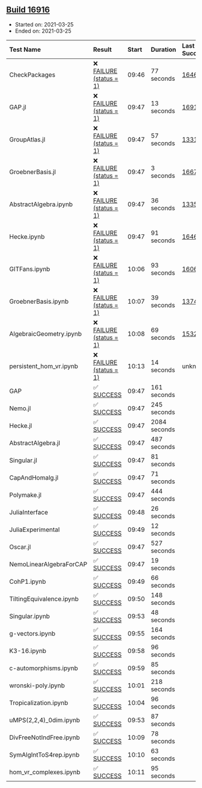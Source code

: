 ## [Build 16916](https://oscarci.mathematik.uni-kl.de/job/oscar/16916/)

* Started on: 2021-03-25
* Ended on: 2021-03-25

| Test Name    | Result | Start | Duration | Last Success | First Failure |
|:-------------|:-------|:------|:---------|:-------------|:--------------|
| CheckPackages | ❌ [FAILURE (status = 1)](https://oscarci.mathematik.uni-kl.de/job/oscar/16916/artifact/logs/build-16916/CheckPackages.log) | 09:46 | 77 seconds | [16463](https://oscarci.mathematik.uni-kl.de/job/oscar/16463/) | [16464](https://oscarci.mathematik.uni-kl.de/job/oscar/16464/) |
| GAP.jl | ❌ [FAILURE (status = 1)](https://oscarci.mathematik.uni-kl.de/job/oscar/16916/artifact/logs/build-16916/GAP.jl.log) | 09:47 | 13 seconds | [16915](https://oscarci.mathematik.uni-kl.de/job/oscar/16915/) | [16916](https://oscarci.mathematik.uni-kl.de/job/oscar/16916/) |
| GroupAtlas.jl | ❌ [FAILURE (status = 1)](https://oscarci.mathematik.uni-kl.de/job/oscar/16916/artifact/logs/build-16916/GroupAtlas.jl.log) | 09:47 | 57 seconds | [13311](https://oscarci.mathematik.uni-kl.de/job/oscar/13311/) | [13312](https://oscarci.mathematik.uni-kl.de/job/oscar/13312/) |
| GroebnerBasis.jl | ❌ [FAILURE (status = 1)](https://oscarci.mathematik.uni-kl.de/job/oscar/16916/artifact/logs/build-16916/GroebnerBasis.jl.log) | 09:47 | 3 seconds | [16676](https://oscarci.mathematik.uni-kl.de/job/oscar/16676/) | [16677](https://oscarci.mathematik.uni-kl.de/job/oscar/16677/) |
| AbstractAlgebra.ipynb | ❌ [FAILURE (status = 1)](https://oscarci.mathematik.uni-kl.de/job/oscar/16916/artifact/logs/build-16916/AbstractAlgebra.ipynb.log) | 09:47 | 36 seconds | [13355](https://oscarci.mathematik.uni-kl.de/job/oscar/13355/) | [13356](https://oscarci.mathematik.uni-kl.de/job/oscar/13356/) |
| Hecke.ipynb | ❌ [FAILURE (status = 1)](https://oscarci.mathematik.uni-kl.de/job/oscar/16916/artifact/logs/build-16916/Hecke.ipynb.log) | 09:47 | 91 seconds | [16463](https://oscarci.mathematik.uni-kl.de/job/oscar/16463/) | [16464](https://oscarci.mathematik.uni-kl.de/job/oscar/16464/) |
| GITFans.ipynb | ❌ [FAILURE (status = 1)](https://oscarci.mathematik.uni-kl.de/job/oscar/16916/artifact/logs/build-16916/GITFans.ipynb.log) | 10:06 | 93 seconds | [16068](https://oscarci.mathematik.uni-kl.de/job/oscar/16068/) | [16069](https://oscarci.mathematik.uni-kl.de/job/oscar/16069/) |
| GroebnerBasis.ipynb | ❌ [FAILURE (status = 1)](https://oscarci.mathematik.uni-kl.de/job/oscar/16916/artifact/logs/build-16916/GroebnerBasis.ipynb.log) | 10:07 | 39 seconds | [13748](https://oscarci.mathematik.uni-kl.de/job/oscar/13748/) | [13749](https://oscarci.mathematik.uni-kl.de/job/oscar/13749/) |
| AlgebraicGeometry.ipynb | ❌ [FAILURE (status = 1)](https://oscarci.mathematik.uni-kl.de/job/oscar/16916/artifact/logs/build-16916/AlgebraicGeometry.ipynb.log) | 10:08 | 69 seconds | [15322](https://oscarci.mathematik.uni-kl.de/job/oscar/15322/) | [15323](https://oscarci.mathematik.uni-kl.de/job/oscar/15323/) |
| persistent_hom_vr.ipynb | ❌ [FAILURE (status = 1)](https://oscarci.mathematik.uni-kl.de/job/oscar/16916/artifact/logs/build-16916/persistent_hom_vr.ipynb.log) | 10:13 | 14 seconds | unknown | unknown |
| GAP | ✅ [SUCCESS](https://oscarci.mathematik.uni-kl.de/job/oscar/16916/artifact/logs/build-16916/GAP.log) | 09:47 | 161 seconds |  |  |
| Nemo.jl | ✅ [SUCCESS](https://oscarci.mathematik.uni-kl.de/job/oscar/16916/artifact/logs/build-16916/Nemo.jl.log) | 09:47 | 245 seconds |  |  |
| Hecke.jl | ✅ [SUCCESS](https://oscarci.mathematik.uni-kl.de/job/oscar/16916/artifact/logs/build-16916/Hecke.jl.log) | 09:47 | 2084 seconds |  |  |
| AbstractAlgebra.jl | ✅ [SUCCESS](https://oscarci.mathematik.uni-kl.de/job/oscar/16916/artifact/logs/build-16916/AbstractAlgebra.jl.log) | 09:47 | 487 seconds |  |  |
| Singular.jl | ✅ [SUCCESS](https://oscarci.mathematik.uni-kl.de/job/oscar/16916/artifact/logs/build-16916/Singular.jl.log) | 09:47 | 81 seconds |  |  |
| CapAndHomalg.jl | ✅ [SUCCESS](https://oscarci.mathematik.uni-kl.de/job/oscar/16916/artifact/logs/build-16916/CapAndHomalg.jl.log) | 09:47 | 71 seconds |  |  |
| Polymake.jl | ✅ [SUCCESS](https://oscarci.mathematik.uni-kl.de/job/oscar/16916/artifact/logs/build-16916/Polymake.jl.log) | 09:47 | 444 seconds |  |  |
| JuliaInterface | ✅ [SUCCESS](https://oscarci.mathematik.uni-kl.de/job/oscar/16916/artifact/logs/build-16916/JuliaInterface.log) | 09:48 | 26 seconds |  |  |
| JuliaExperimental | ✅ [SUCCESS](https://oscarci.mathematik.uni-kl.de/job/oscar/16916/artifact/logs/build-16916/JuliaExperimental.log) | 09:49 | 12 seconds |  |  |
| Oscar.jl | ✅ [SUCCESS](https://oscarci.mathematik.uni-kl.de/job/oscar/16916/artifact/logs/build-16916/Oscar.jl.log) | 09:47 | 527 seconds |  |  |
| NemoLinearAlgebraForCAP | ✅ [SUCCESS](https://oscarci.mathematik.uni-kl.de/job/oscar/16916/artifact/logs/build-16916/NemoLinearAlgebraForCAP.log) | 09:47 | 19 seconds |  |  |
| CohP1.ipynb | ✅ [SUCCESS](https://oscarci.mathematik.uni-kl.de/job/oscar/16916/artifact/logs/build-16916/CohP1.ipynb.log) | 09:49 | 66 seconds |  |  |
| TiltingEquivalence.ipynb | ✅ [SUCCESS](https://oscarci.mathematik.uni-kl.de/job/oscar/16916/artifact/logs/build-16916/TiltingEquivalence.ipynb.log) | 09:50 | 148 seconds |  |  |
| Singular.ipynb | ✅ [SUCCESS](https://oscarci.mathematik.uni-kl.de/job/oscar/16916/artifact/logs/build-16916/Singular.ipynb.log) | 09:53 | 48 seconds |  |  |
| g-vectors.ipynb | ✅ [SUCCESS](https://oscarci.mathematik.uni-kl.de/job/oscar/16916/artifact/logs/build-16916/g-vectors.ipynb.log) | 09:55 | 164 seconds |  |  |
| K3-16.ipynb | ✅ [SUCCESS](https://oscarci.mathematik.uni-kl.de/job/oscar/16916/artifact/logs/build-16916/K3-16.ipynb.log) | 09:58 | 96 seconds |  |  |
| c-automorphisms.ipynb | ✅ [SUCCESS](https://oscarci.mathematik.uni-kl.de/job/oscar/16916/artifact/logs/build-16916/c-automorphisms.ipynb.log) | 09:59 | 85 seconds |  |  |
| wronski-poly.ipynb | ✅ [SUCCESS](https://oscarci.mathematik.uni-kl.de/job/oscar/16916/artifact/logs/build-16916/wronski-poly.ipynb.log) | 10:01 | 218 seconds |  |  |
| Tropicalization.ipynb | ✅ [SUCCESS](https://oscarci.mathematik.uni-kl.de/job/oscar/16916/artifact/logs/build-16916/Tropicalization.ipynb.log) | 10:04 | 96 seconds |  |  |
| uMPS(2,2,4)_0dim.ipynb | ✅ [SUCCESS](https://oscarci.mathematik.uni-kl.de/job/oscar/16916/artifact/logs/build-16916/uMPS-2-2-4-_0dim.ipynb.log) | 09:53 | 87 seconds |  |  |
| DivFreeNotIndFree.ipynb | ✅ [SUCCESS](https://oscarci.mathematik.uni-kl.de/job/oscar/16916/artifact/logs/build-16916/DivFreeNotIndFree.ipynb.log) | 10:09 | 78 seconds |  |  |
| SymAlgIntToS4rep.ipynb | ✅ [SUCCESS](https://oscarci.mathematik.uni-kl.de/job/oscar/16916/artifact/logs/build-16916/SymAlgIntToS4rep.ipynb.log) | 10:10 | 63 seconds |  |  |
| hom_vr_complexes.ipynb | ✅ [SUCCESS](https://oscarci.mathematik.uni-kl.de/job/oscar/16916/artifact/logs/build-16916/hom_vr_complexes.ipynb.log) | 10:11 | 95 seconds |  |  |
